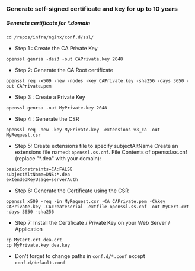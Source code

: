 ### Generate self-signed certificate and key for up to 10 years

##### Generate certificate for \*.domain
`cd /repos/infra/nginx/conf.d/ssl/`

 - Step 1 : Create the CA Private Key
```
openssl genrsa -des3 -out CAPrivate.key 2048
```
 - Step 2: Generate the CA Root certificate
```
openssl req -x509 -new -nodes -key CAPrivate.key -sha256 -days 3650 -out CAPrivate.pem
```
 - Step 3 : Create a Private Key
```
openssl genrsa -out MyPrivate.key 2048
```
 - Step 4 : Generate the CSR
```
openssl req -new -key MyPrivate.key -extensions v3_ca -out MyRequest.csr
```
 - Step 5: Create extensions file to specify subjectAltName
Create an extensions file named: `openssl.ss.cnf`. File Contents of openssl.ss.cnf (replace "\*.dea" with your domain):
```
basicConstraints=CA:FALSE
subjectAltName=DNS:*.dea
extendedKeyUsage=serverAuth
```
 - Step 6: Generate the Certificate using the CSR
```
openssl x509 -req -in MyRequest.csr -CA CAPrivate.pem -CAkey CAPrivate.key -CAcreateserial -extfile openssl.ss.cnf -out MyCert.crt -days 3650 -sha256
```
 - Step 7: Install the Certificate / Private Key on your Web Server / Application
```
cp MyCert.crt dea.crt
cp MyPrivate.key dea.key
```

* Don't forget to change paths in `conf.d/*.conf` except `conf.d/default.conf`
